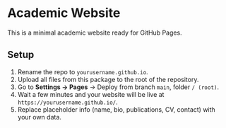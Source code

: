 # Academic Website

This is a minimal academic website ready for GitHub Pages.

## Setup

1. Rename the repo to `yourusername.github.io`.
2. Upload all files from this package to the root of the repository.
3. Go to **Settings → Pages** → Deploy from branch `main`, folder `/ (root)`.
4. Wait a few minutes and your website will be live at `https://yourusername.github.io/`.
5. Replace placeholder info (name, bio, publications, CV, contact) with your own data.